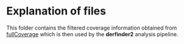 Explanation of files
====================

This folder contains the filtered coverage information obtained from [fullCoverage](https://github.com/lcolladotor/derfinderExample/tree/master/fullCoverage) which is then used by the  __derfinder2__ analysis pipeline.
